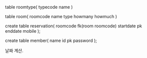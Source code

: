
table roomtype(
	typecode
	name
)

table room(
	roomcode
	name
	type
	howmany
	howmuch
)

create table reservation(
	roomcode fk(room roomcode)
	startdate pk
	enddate
	mobile
);

create table member(
	name
	id	pk
	password
);

날짜 계산.